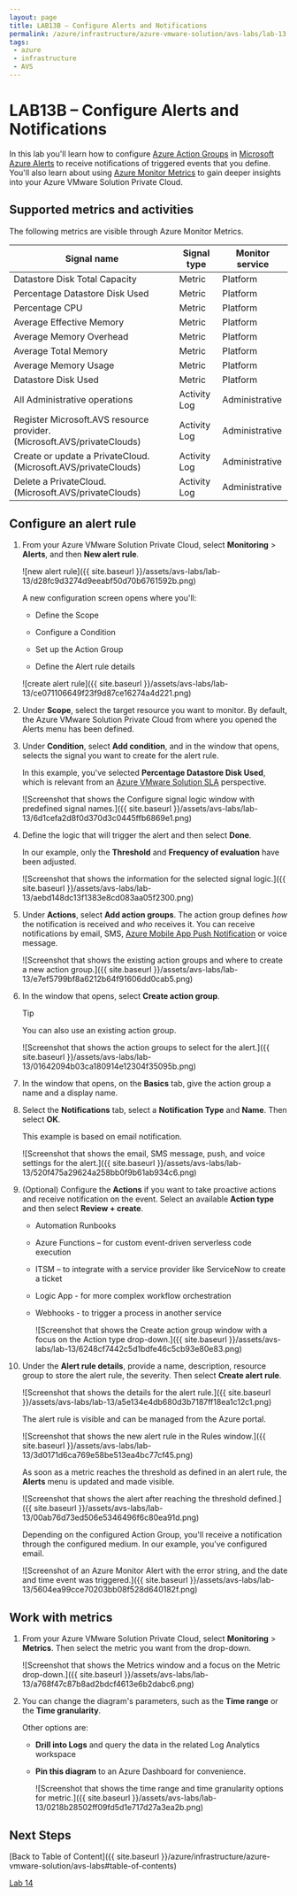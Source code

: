 ```yaml
---
layout: page
title: LAB13B – Configure Alerts and Notifications
permalink: /azure/infrastructure/azure-vmware-solution/avs-labs/lab-13
tags: 
 - azure
 - infrastructure
 - AVS
---
```


# LAB13B – Configure Alerts and Notifications

In this lab you'll learn how to configure [Azure Action
Groups](https://docs.microsoft.com/en-us/azure/azure-monitor/alerts/action-groups)
in [Microsoft Azure
Alerts](https://docs.microsoft.com/en-us/azure/azure-monitor/alerts/alerts-overvie)
to receive notifications of triggered events that you define. You'll also learn
about using [Azure Monitor
Metrics](https://docs.microsoft.com/en-us/azure/azure-monitor/essentials/data-platform-metrics)
to gain deeper insights into your Azure VMware Solution Private Cloud.

## Supported metrics and activities

The following metrics are visible through Azure Monitor Metrics.

| **Signal name**                                                         | **Signal type** | **Monitor service** |
| ----------------------------------------------------------------------- | --------------- | ------------------- |
| Datastore Disk Total Capacity                                           | Metric          | Platform            |
| Percentage Datastore Disk Used                                          | Metric          | Platform            |
| Percentage CPU                                                          | Metric          | Platform            |
| Average Effective Memory                                                | Metric          | Platform            |
| Average Memory Overhead                                                 | Metric          | Platform            |
| Average Total Memory                                                    | Metric          | Platform            |
| Average Memory Usage                                                    | Metric          | Platform            |
| Datastore Disk Used                                                     | Metric          | Platform            |
| All Administrative operations                                           | Activity Log    | Administrative      |
| Register Microsoft.AVS resource provider. (Microsoft.AVS/privateClouds) | Activity Log    | Administrative      |
| Create or update a PrivateCloud. (Microsoft.AVS/privateClouds)          | Activity Log    | Administrative      |
| Delete a PrivateCloud. (Microsoft.AVS/privateClouds)                    | Activity Log    | Administrative      |

## Configure an alert rule

1. From your Azure VMware Solution Private Cloud, select **Monitoring** \>
   **Alerts**, and then **New alert rule**.

   ![new alert rule]({{ site.baseurl }}/assets/avs-labs/lab-13/d28fc9d3274d9eeabf50d70b6761592b.png)

   A new configuration screen opens where you'll:

   - Define the Scope

   - Configure a Condition

   - Set up the Action Group

   - Define the Alert rule details

   ![create alert rule]({{ site.baseurl }}/assets/avs-labs/lab-13/ce071106649f23f9d87ce16274a4d221.png)

2. Under **Scope**, select the target resource you want to monitor. By default,
   the Azure VMware Solution Private Cloud from where you opened the Alerts
   menu has been defined.

3. Under **Condition**, select **Add condition**, and in the window that opens,
   selects the signal you want to create for the alert rule.

   In this example, you've selected **Percentage Datastore Disk Used**, which
   is relevant from an [Azure VMware Solution SLA](https://aka.ms/avs/sla)
   perspective.

   ![Screenshot that shows the Configure signal logic window with predefined
   signal names.]({{ site.baseurl }}/assets/avs-labs/lab-13/6d1cefa2d8f0d370d3c0445ffb6869e1.png)

4. Define the logic that will trigger the alert and then select **Done**.

   In our example, only the **Threshold** and **Frequency of evaluation** have
   been adjusted.

   ![Screenshot that shows the information for the selected signal
   logic.]({{ site.baseurl }}/assets/avs-labs/lab-13/aebd148dc13f1383e8cd083aa05f2300.png)

5. Under **Actions**, select **Add action groups**. The action group defines
   *how* the notification is received and *who* receives it. You can receive
   notifications by email, SMS, [Azure Mobile App Push
   Notification](https://azure.microsoft.com/features/azure-portal/mobile-app/)
   or voice message.

   ![Screenshot that shows the existing action groups and where to create a new
   action group.]({{ site.baseurl }}/assets/avs-labs/lab-13/e7ef5799bf8a6212b64f91606dd0cab5.png)

6. In the window that opens, select **Create action group**.

   Tip

   You can also use an existing action group.

   ![Screenshot that shows the action groups to select for the
   alert.]({{ site.baseurl }}/assets/avs-labs/lab-13/01642094b03ca180914e12304f35095b.png)

7. In the window that opens, on the **Basics** tab, give the action group a
   name and a display name.

8. Select the **Notifications** tab, select a **Notification Type** and
   **Name**. Then select **OK**.

   This example is based on email notification.

   ![Screenshot that shows the email, SMS message, push, and voice settings for
   the alert.]({{ site.baseurl }}/assets/avs-labs/lab-13/520f475a29624a258bb0f9b61ab934c6.png)

9. (Optional) Configure the **Actions** if you want to take proactive actions
   and receive notification on the event. Select an available **Action type**
   and then select **Review + create**.

   - Automation Runbooks

   - Azure Functions – for custom event-driven serverless code execution

   - ITSM – to integrate with a service provider like ServiceNow to create a
     ticket

   - Logic App - for more complex workflow orchestration

   - Webhooks - to trigger a process in another service

     ![Screenshot that shows the Create action group window with a focus on
     the Action type drop-down.]({{ site.baseurl }}/assets/avs-labs/lab-13/6248cf7442c5d1bdfe46c5cb93e80e83.png)

10. Under the **Alert rule details**, provide a name, description, resource
    group to store the alert rule, the severity. Then select **Create alert
    rule**.

    ![Screenshot that shows the details for the alert
    rule.]({{ site.baseurl }}/assets/avs-labs/lab-13/a5e134e4db680d3b7187ff18ea1c12c1.png)

    The alert rule is visible and can be managed from the Azure portal.

    ![Screenshot that shows the new alert rule in the Rules
    window.]({{ site.baseurl }}/assets/avs-labs/lab-13/3d0171d6ca769e58be513ea4bc77cf45.png)

    As soon as a metric reaches the threshold as defined in an alert rule, the
    **Alerts** menu is updated and made visible.

    ![Screenshot that shows the alert after reaching the threshold
    defined.]({{ site.baseurl }}/assets/avs-labs/lab-13/00ab76d73ed506e5346496f6c80ea91d.png)

    Depending on the configured Action Group, you'll receive a notification
    through the configured medium. In our example, you’ve configured email.

    ![Screenshot of an Azure Monitor Alert with the error string, and the date
    and time event was triggered.]({{ site.baseurl }}/assets/avs-labs/lab-13/5604ea99cce70203bb08f528d640182f.png)

## Work with metrics

1. From your Azure VMware Solution Private Cloud, select **Monitoring** \>
   **Metrics**. Then select the metric you want from the drop-down.

   ![Screenshot that shows the Metrics window and a focus on the Metric
   drop-down.]({{ site.baseurl }}/assets/avs-labs/lab-13/a768f47c87b8ad2bdcf4613e6b2dabc6.png)

2. You can change the diagram's parameters, such as the **Time range** or the
   **Time granularity**.

   Other options are:

   - **Drill into Logs** and query the data in the related Log Analytics
     workspace

   - **Pin this diagram** to an Azure Dashboard for convenience.

     ![Screenshot that shows the time range and time granularity options for
     metric.]({{ site.baseurl }}/assets/avs-labs/lab-13/0218b28502ff09fd5d1e717d27a3ea2b.png)

## Next Steps

[Back to Table of Content]({{ site.baseurl }}/azure/infrastructure/azure-vmware-solution/avs-labs#table-of-contents)

[Lab 14](lab-14)
